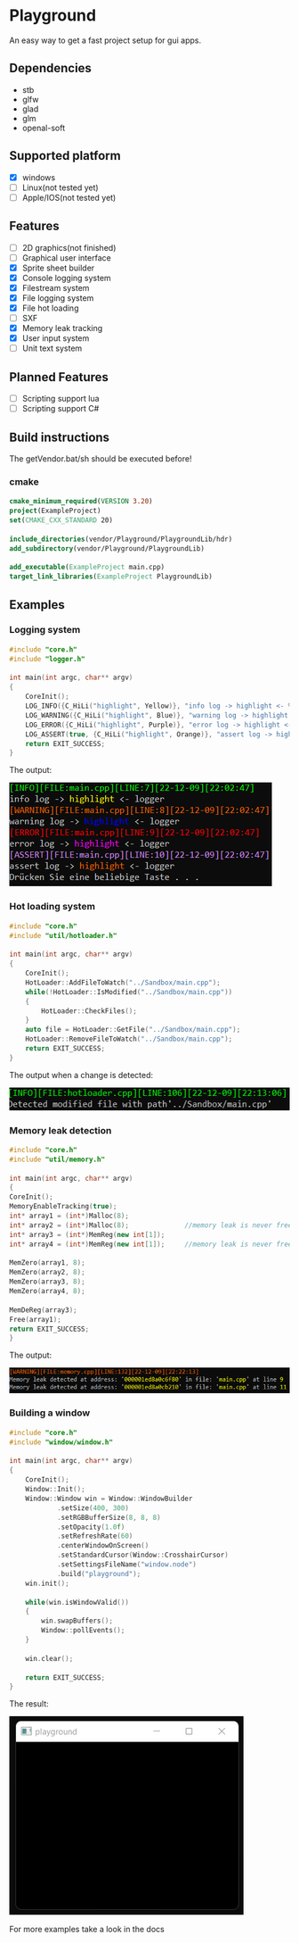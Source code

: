 # Playground
An easy way to get a fast project setup for gui apps.

## Dependencies
- stb
- glfw
- glad
- glm
- openal-soft

## Supported platform
- [x] windows
- [ ] Linux(not tested yet)
- [ ] Apple/IOS(not tested yet)
## Features
- [ ] 2D graphics(not finished)
- [ ] Graphical user interface
- [x] Sprite sheet builder
- [x] Console logging system
- [x] Filestream system
- [x] File logging system
- [x] File hot loading
- [ ] SXF 
- [x] Memory leak tracking
- [x] User input system
- [ ] Unit text system

## Planned Features
- [ ] Scripting support lua
- [ ] Scripting support C#

## Build instructions

The getVendor.bat/sh should be executed before!

### cmake
```cmake
cmake_minimum_required(VERSION 3.20)
project(ExampleProject)
set(CMAKE_CXX_STANDARD 20)

include_directories(vendor/Playground/PlaygroundLib/hdr)
add_subdirectory(vendor/Playground/PlaygroundLib)

add_executable(ExampleProject main.cpp)
target_link_libraries(ExampleProject PlaygroundLib)
```

## Examples

### Logging system
````cpp
#include "core.h"
#include "logger.h"

int main(int argc, char** argv)
{
    CoreInit();
    LOG_INFO({C_HiLi("highlight", Yellow)}, "info log -> highlight <- %s", "logger")
    LOG_WARNING({C_HiLi("highlight", Blue)}, "warning log -> highlight <- %s", "logger")
    LOG_ERROR({C_HiLi("highlight", Purple)}, "error log -> highlight <- %s", "logger")
    LOG_ASSERT(true, {C_HiLi("highlight", Orange)}, "assert log -> highlight <- %s", "logger")
    return EXIT_SUCCESS;
}
````
The output:

![Logger Example](assets/images/markdown/img.png)

### Hot loading system
````c++
#include "core.h"
#include "util/hotloader.h"

int main(int argc, char** argv)
{
    CoreInit();
    HotLoader::AddFileToWatch("../Sandbox/main.cpp");
    while(!HotLoader::IsModified("../Sandbox/main.cpp"))
    {
        HotLoader::CheckFiles();
    }
    auto file = HotLoader::GetFile("../Sandbox/main.cpp");
    HotLoader::RemoveFileToWatch("../Sandbox/main.cpp");
    return EXIT_SUCCESS;
}
````
The output when a change is detected:

![Hot loading](assets/images/markdown/img_1.png)

### Memory leak detection
```c++
#include "core.h"
#include "util/memory.h"

int main(int argc, char** argv)
{
CoreInit();
MemoryEnableTracking(true);
int* array1 = (int*)Malloc(8);
int* array2 = (int*)Malloc(8);              //memory leak is never freed
int* array3 = (int*)MemReg(new int[1]);
int* array4 = (int*)MemReg(new int[1]);     //memory leak is never freed

MemZero(array1, 8);
MemZero(array2, 8);
MemZero(array3, 8);
MemZero(array4, 8);

MemDeReg(array3);
Free(array1);
return EXIT_SUCCESS;
}
```
The output:

![Memory tracking](assets/images/markdown/img_2.png)

### Building a window
```c++
#include "core.h"
#include "window/window.h"

int main(int argc, char** argv)
{
    CoreInit();
    Window::Init();
    Window::Window win = Window::WindowBuilder
            .setSize(400, 300)
            .setRGBBufferSize(8, 8, 8)
            .setOpacity(1.0f)
            .setRefreshRate(60)
            .centerWindowOnScreen()
            .setStandardCursor(Window::CrosshairCursor)
            .setSettingsFileName("window.node")
            .build("playground");
    win.init();

    while(win.isWindowValid())
    {
        win.swapBuffers();
        Window::pollEvents();
    }

    win.clear();
    
    return EXIT_SUCCESS;
}
```

The result:

![Window](assets/images/markdown/img_3.png)

For more examples take a look in the docs